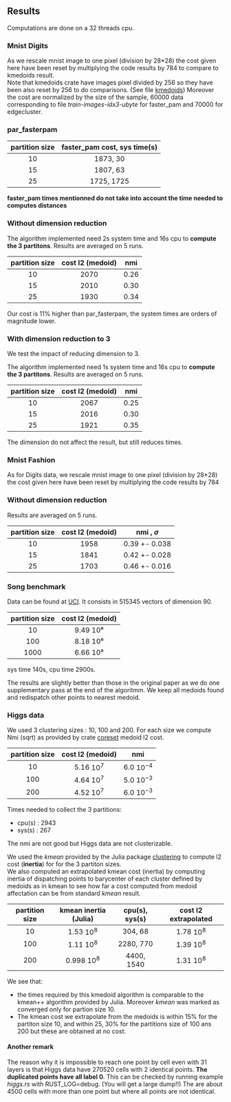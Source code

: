 ## Results

Computations are done on a 32 threads cpu.

### Mnist Digits

As we rescale mnist image to one pixel (division by 28*28) the cost given here have been reset by
multiplying the code results by 784 to compare to kmedoids result.  
Note that  kmedoids crate have images pixel divided by 256
so they have been also reset by 256 to do comparisons. (See file [kmedoids](https://github.com/kno10/rust-kmedoids/blob/main/examples/mnist-kmedoids.rs))
Moreover the cost are normalized by the size of the sample, 60000 data corresponding to file *train-images-idx3-ubyte* for faster_pam and 70000 for edgecluster.

### par_fasterpam

| partition size | faster_pam cost, sys time(s) |
| :------------: | :--------------------------: |
|       10       |           1873, 30           |
|       15       |           1807, 63           |
|       25       |          1725, 1725          |


**faster_pam times mentionned do not take into account the time needed to computes distances**

### Without dimension reduction


The algorithm implemented need 2s system time and 16s cpu to **compute the 3 partitons**.
Results are averaged on 5 runs.


| partition size | cost l2 (medoid) |  nmi  |
| :------------: | :--------------: | :---: |
|       10       |       2070       | 0.26  |
|       15       |       2010       | 0.30  |
|       25       |       1930       | 0.34  |

Our cost is 11% higher than par_fasterpam, the system times are orders of magnitude lower.

### With dimension reduction to 3

We test the impact of reducing dimension to 3.

The algorithm implemented need 1s system time and 16s cpu to **compute the 3 partitons**.
Results are averaged on 5 runs.

| partition size | cost l2 (medoid) |  nmi  |
| :------------: | :--------------: | :---: |
|       10       |       2067       | 0.25  |
|       15       |       2016       | 0.30  |
|       25       |       1921       | 0.35  |

The dimension do not affect the result, but still reduces times.

### Mnist Fashion

As for Digits data, we rescale mnist image to one pixel (division by 28*28) the cost given here have been reset by
multiplying the code results by 784

### Without dimension reduction

Results are averaged on 5 runs.

| partition size | cost l2 (medoid) | nmi , $\sigma$ |
| :------------: | :--------------: | :------------: |
|       10       |       1958       | 0.39 +- 0.038  |
|       15       |       1841       | 0.42 +- 0.028  |
|       25       |       1703       | 0.46 +- 0.016  |

### Song benchmark


Data can be found at [UCI](https://archive.ics.uci.edu/dataset/203/yearpredictionmsd).
It consists in 515345 vectors of dimension 90.

| partition size | cost l2 (medoid) |
| :------------: | :--------------: |
|       10       |     9.49 10⁸     |
|      100       |     8.18 10⁸     |
|      1000      |     6.66 10⁸     |

sys time 140s, cpu time 2900s.

The results are slightly better than those in the original paper as we do one supplementary pass at the end of the algoritmm.
We keep all medoids found and redispatch other points to nearest medoid.

### Higgs data

We used 3 clustering sizes : 10, 100 and 200.
For each size we compute Nmi (sqrt) as provided by  crate [coreset](https://crates.io/crates/coreset) medoid l2 cost.



| partition size | cost l2 (medoid) |      nmi      |
| :------------: | :--------------: | :-----------: |
|       10       |   5.16  $10^7$   | 6.0 $10^{-4}$ |
|      100       |   4.64  $10^7$   | 5.0 $10^{-3}$ |
|      200       |   4.52  $10^7$   | 6.0 $10^{-3}$ |

Times needed to collect the 3 partitions:
- cpu(s) : 2943
- sys(s) : 267
  
The nmi are not good but Higgs data are not clusterizable.

We used the *kmean* provided by the Julia package [clustering](https://juliastats.org/Clustering.jl/stable/algorithms.html) to compute l2 cost (**inertia**) for for the 3 partiton sizes.  
We also computed an extrapolated kmean cost (inertia) by computing inertia of dispatching points to barycenter of each cluster defined by medoids as in kmean to see how far a cost computed from medoid affectation can be from standard *kmean* result.

| partition size | kmean inertia (Julia) | cpu(s), sys(s) | cost l2 extrapolated |
| :------------: | :-------------------: | :------------: | :------------------: |
|       10       |     1.53 $10^{8}$     |    304, 68     |    1.78 $10^{8}$     |
|      100       |     1.11 $10^{8}$     |   2280, 770    |    1.39 $10^{8}$     |
|      200       |    0.998  $10^{8}$    |   4400, 1540   |    1.31 $10^{8}$     |

We see that: 
- the times required by this kmedoid algorithm is comparable to the kmean++ algorithm provided by Julia. Moreover *kmean* was marked as converged only for partion size 10.
- The kmean cost we extrapolate from the medoids is within 15% for the partiton size 10, and within 25, 30% for the partitions size of 100 ans 200 but these are obtained at no cost. 

#### Another remark

The reason why it is impossible to reach one point by cell even with 31 layers is that Higgs data have 270520 cells with 2 identical points.
**The duplicated points have all label 0**. This can be checked by running example *higgs.rs* with RUST_LOG=debug. (You will get
a large dump!!) The are about 4500 cells with more than one point but where all points are not identical.